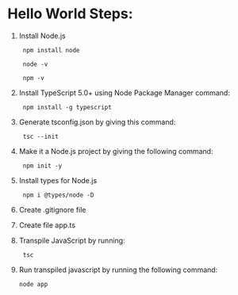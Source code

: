 # Hello World Steps:

1. Install Node.js  

		npm install node

		node -v

		npm -v

2. Install TypeScript 5.0+ using Node Package Manager command:  

		npm install -g typescript

6. Generate tsconfig.json by giving this command:

		tsc --init

7. Make it a Node.js project by giving the following command:

		npm init -y

8. Install types for Node.js

		npm i @types/node -D

9. Create .gitignore file


10. Create file app.ts


9. Transpile JavaScript by running:

		tsc

10. Run transpiled javascript by running the following command:

		node app


